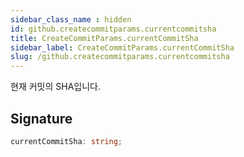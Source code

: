 ```yaml
---
sidebar_class_name : hidden
id: github.createcommitparams.currentcommitsha
title: CreateCommitParams.currentCommitSha
sidebar_label: CreateCommitParams.currentCommitSha
slug: /github.createcommitparams.currentcommitsha
---
```






현재 커밋의 SHA입니다.

## Signature

```typescript
currentCommitSha: string;
```
